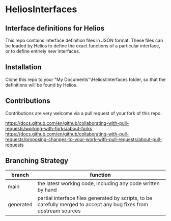 # HeliosInterfaces
## Interface definitions for Helios 

This repo contains interface definition files in JSON format.
These files can be loaded by Helios to define the exact functions of
a particular interface, or to define entirely new interfaces.

## Installation
Clone this repo to your "My Documents"\Helios\Interfaces folder, so that
the definitions will be found by Helios.

## Contributions
Contributions are very welcome via a pull request of your fork of this repo.

https://docs.github.com/en/github/collaborating-with-pull-requests/working-with-forks/about-forks
https://docs.github.com/en/github/collaborating-with-pull-requests/proposing-changes-to-your-work-with-pull-requests/about-pull-requests

## Branching Strategy

branch | function
-------|---------
main|the latest working code, including any code written by hand
generated|partial interface files generated by scripts, to be carefully merged to accept any bug fixes from upstream sources 
